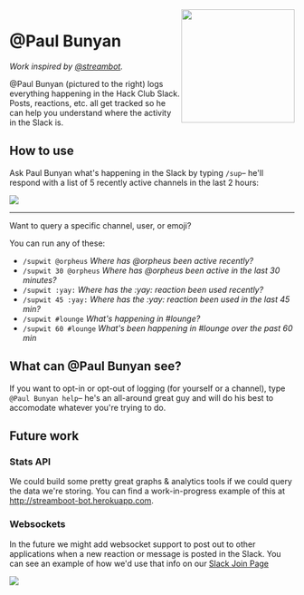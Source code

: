 <img src="https://cloud-k25eaalth-hack-club-bot.vercel.app/0dzuu6xmx4aaorbz.jpeg" width="200px" align="right">

# @Paul Bunyan

_Work inspired by [@streambot](https://github.com/hackclub/streambot)._

@Paul Bunyan (pictured to the right) logs everything happening in the Hack Club
Slack. Posts, reactions, etc. all get tracked so he can help you understand
where the activity in the Slack is.

## How to use

Ask Paul Bunyan what's happening in the Slack by typing `/sup`– he'll respond with a list of 5 recently active channels in the last 2 hours:

![](https://cloud-k25eaalth-hack-club-bot.vercel.app/1screen_shot_2021-04-30_at_17.36.13.png)

---

Want to query a specific channel, user, or emoji?

You can run any of these:

- `/supwit @orpheus` _Where has @orpheus been active recently?_
- `/supwit 30 @orpheus` _Where has @orpheus been active in the last 30 minutes?_
- `/supwit :yay:` _Where has the :yay: reaction been used recently?_
- `/supwit 45 :yay:` _Where has the :yay: reaction been used in the last 45 min?_
- `/supwit #lounge` _What's happening in #lounge?_
- `/supwit 60 #lounge` _What's been happening in #lounge over the past 60 min_

## What can @Paul Bunyan see?

If you want to opt-in or opt-out of logging (for yourself or a channel), type
`@Paul Bunyan help`– he's an all-around great guy and will do his best to
accomodate whatever you're trying to do.

## Future work

### Stats API

We could build some pretty great graphs & analytics tools if we could query the data we're storing. You can find a work-in-progress example of this at http://streamboot-bot.herokuapp.com.

### Websockets

In the future we might add websocket support to post out to other applications when a new reaction or message is posted in the Slack. You can see an example of how we'd use that info on our [Slack Join Page](https://hackclub.com/slack)

![](https://cloud-1f3dc5q2u-hack-club-bot.vercel.app/0screen_shot_2021-04-30_at_18.11.01.png)
